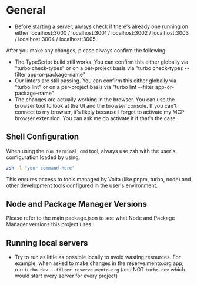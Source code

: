 # General

- Before starting a server, always check if there's already one running on either localhost:3000 / localhost:3001 / localhost:3002 / localhost:3003 / localhost:3004 / localhost:3005

After you make any changes, please always confirm the following:

- The TypeScript build still works. You can confirm this either globally via "turbo check-types" or on a per-project basis via "turbo check-types --filter app-or-package-name"
- Our linters are still passing. You can confirm this either globally via "turbo lint" or on a per-project basis via "turbo lint --filter app-or-package-name"
- The changes are actually working in the browser. You can use the browser tool to look at the UI and the browser console. If you can't connect to my browser, it's likely because I forgot to activate my MCP browser extension. You can ask me do activate it if that's the case

## Shell Configuration

When using the `run_terminal_cmd` tool, always use zsh with the user's configuration loaded by using:

```bash
zsh -l "your-command-here"
```

This ensures access to tools managed by Volta (like pnpm, turbo, node) and other development tools configured in the user's environment.

## Node and Package Manager Versions

Please refer to the main package.json to see what Node and Package Manager versions this project uses.

## Running local servers

- Try to run as little as possible locally to avoid wasting resources. For example, when asked to make changes in the reserve.mento.org app, run `turbo dev --filter reserve.mento.org` (and NOT `turbo dev` which would start every server for every project)
